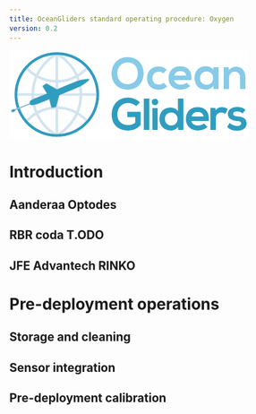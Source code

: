 ```yaml
---
title: OceanGliders standard operating procedure: Oxygen
version: 0.2
---
```


![oceangliders](images\logo-ocean-gliders.png)

# Introduction

## Aanderaa Optodes

## RBR coda T.ODO

## JFE Advantech RINKO

# Pre-deployment operations

## Storage and cleaning

## Sensor integration

## Pre-deployment calibration
